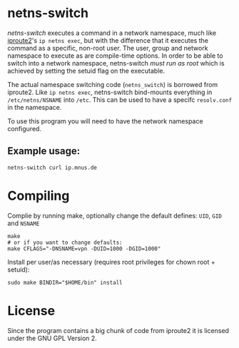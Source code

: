 # netns-switch
*netns-switch* executes a command in a network namespace, much like [iproute2](http://www.linuxfoundation.org/collaborate/workgroups/networking/iproute2)'s `ip netns exec`, but with the difference that it executes the command as a specific, non-root user. The user, group and network namespace to execute as are compile-time options. In order to be able to switch into a network namespace, netns-switch *must run as root* which is achieved by setting the setuid flag on the executable.

The actual namespace switching code (`netns_switch`) is borrowed from iproute2. Like `ip netns exec`, netns-switch bind-mounts everything in `/etc/netns/NSNAME` into `/etc`. This can be used to have a specifc `resolv.conf` in the namespace.


To use this program you will need to have the network namespace configured.

## Example usage:

    netns-switch curl ip.mnus.de

# Compiling
Complie by running make, optionally change the default defines: `UID`, `GID` and `NSNAME`

    make
	# or if you want to change defaults:
    make CFLAGS="-DNSNAME=vpn -DUID=1000 -DGID=1000"

Install per user/as necessary (requires root privileges for chown root + setuid):

    sudo make BINDIR="$HOME/bin" install

# License
Since the program contains a big chunk of code from iproute2 it is licensed under the GNU GPL Version 2.
